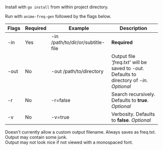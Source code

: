 Install with `go install` from within project directory.

Run with `anime-freq-gen` followed by the flags below.

| Flags | Required | Example | Description |
| ----- | -------- | ------- | ----------- |
| -in   | Yes      | -in /path/to/dir/or/subtitle-file | **Required** |
| -out  | No       | -out /path/to/directory | Output file *'freq.txt'* will be saved to *-out*. Defaults to directory of *-in*. *Optional* |
| -r    | No       | -r=false | Search recursively. Defaults to **true**. *Optional* |
| -v    | No       | -v=true | Verbosity. Defaults to **false**. *Optional* |


Doesn't currently allow a custom output filename. Always saves as freq.txt.  
Output may contain some junk.  
Output may not look nice if not viewed with a monospaced font.  
